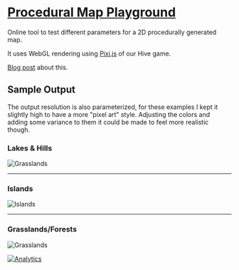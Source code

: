 # [Procedural Map Playground](https://aurbano.github.io/procedural-maps/)

Online tool to test different parameters for a 2D procedurally generated map.

It uses WebGL rendering using [Pixi.js](https://www.pixijs.com/) of our Hive game.

[Blog post](https://aurbano.eu/post/2020-02-08-procedural-maps/) about this.

## Sample Output

The output resolution is also parameterized, for these examples I kept it slightly high to have a more "pixel art" style. Adjusting the colors and adding some variance to them it could be made to feel more realistic though.

### Lakes & Hills
![Grasslands](https://aurbano.eu/posts/procedural-maps/img/regular.png)

---

### Islands
![Islands](https://aurbano.eu/posts/procedural-maps/img/islands.png)

---

### Grasslands/Forests
![Grasslands](https://aurbano.eu/posts/procedural-maps/img/forest.png)

[![Analytics](https://ga-beacon.appspot.com/UA-3181088-16/procedural-maps/readme)](https://github.com/aurbano)
